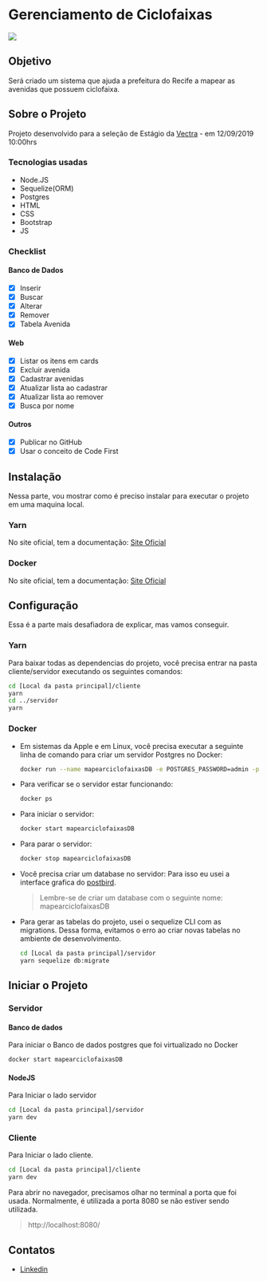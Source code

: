 # Gerenciamento de Ciclofaixas

![](Mapearciclofaixas.gif)

## Objetivo

Será criado um sistema que ajuda a prefeitura do Recife a mapear as avenidas que possuem ciclofaixa.

## Sobre o Projeto

Projeto desenvolvido para a seleção de Estágio da [Vectra](https://www.vectracs.com.br/) - em 12/09/2019 10:00hrs

### Tecnologias usadas

- Node.JS
- Sequelize(ORM)
- Postgres
- HTML
- CSS
- Bootstrap
- JS

### Checklist

#### Banco de Dados

- [x] Inserir
- [x] Buscar
- [x] Alterar
- [x] Remover
- [x] Tabela Avenida

#### Web

- [x] Listar os itens em cards
- [x] Excluir avenida
- [x] Cadastrar avenidas
- [x] Atualizar lista ao cadastrar
- [x] Atualizar lista ao remover
- [x] Busca por nome

#### Outros

- [x] Publicar no GitHub
- [x] Usar o conceito de Code First

## Instalação

Nessa parte, vou mostrar como é preciso instalar para executar o projeto em uma maquina local.

### Yarn

No site oficial, tem a documentação: [Site Oficial](https://yarnpkg.com/en/docs/install)

### Docker

No site oficial, tem a documentação: [Site Oficial](https://docs.docker.com/install/)

## Configuração

Essa é a parte mais desafiadora de explicar, mas vamos conseguir.

### Yarn

Para baixar todas as dependencias do projeto, você precisa entrar na pasta cliente/servidor executando os seguintes comandos:

```sh
cd [Local da pasta principal]/cliente
yarn
cd ../servidor
yarn
```

### Docker

- Em sistemas da Apple e em Linux, você precisa executar a seguinte linha de comando para criar um servidor Postgres no Docker:
  ```sh
  docker run --name mapearciclofaixasDB -e POSTGRES_PASSWORD=admin -p 5432:5432 -d postgres
  ```
- Para verificar se o servidor estar funcionando:
  ```sh
  docker ps
  ```
- Para iniciar o servidor:
  ```sh
  docker start mapearciclofaixasDB
  ```
- Para parar o servidor:
  ```sh
  docker stop mapearciclofaixasDB
  ```
- Você precisa criar um database no servidor: Para isso eu usei a interface grafica do [postbird](https://github.com/Paxa/postbird).
  > Lembre-se de criar um database com o seguinte nome: mapearciclofaixasDB
- Para gerar as tabelas do projeto, usei o sequelize CLI com as migrations. Dessa forma, evitamos o erro ao criar novas tabelas no ambiente de desenvolvimento.
  ```sh
  cd [Local da pasta principal]/servidor
  yarn sequelize db:migrate
  ```

## Iniciar o Projeto

### Servidor

#### Banco de dados

Para iniciar o Banco de dados postgres que foi virtualizado no Docker

```sh
docker start mapearciclofaixasDB
```

#### NodeJS

Para Iniciar o lado servidor

```sh
cd [Local da pasta principal]/servidor
yarn dev
```

### Cliente

Para Iniciar o lado cliente.

```sh
cd [Local da pasta principal]/cliente
yarn dev
```

Para abrir no navegador, precisamos olhar no terminal a porta que foi usada.
Normalmente, é utilizada a porta 8080 se não estiver sendo utilizada.

> http://localhost:8080/

## Contatos

- [Linkedin](https://www.linkedin.com/in/rogertavaress/)
